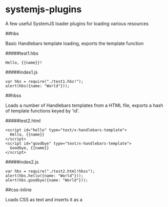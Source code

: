 # systemjs-plugins
A few useful SystemJS loader plugins for loading various resources

##hbs

Basic Handlebars template loading, exports the template function

#####test1.hbs
```
Hello, {{name}}!
```
#####index1.js
```
var hbs = require("./test1.hbs!");
alert(hbs({name: "World"}));
```

##hbss

Loads a number of Handlebars templates from a HTML file, exports a hash of template functions keyed by 'id'.

#####test2.html
```
<script id="hello" type="text/x-handlebars-template">
  Hello, {{name}}
</script>
<script id="goodbye" type="text/x-handlebars-template">
  Goodbye, {{name}}
</script>
```
#####index2.js
```
var hbs = require("./test2.html!hbss");
alert(hbs.hello({name: "World"}));
alert(hbs.goodbye({name: "World"}));
```

##css-inline

Loads CSS as text and inserts it as a <style> rather than referencing in a <link>. 